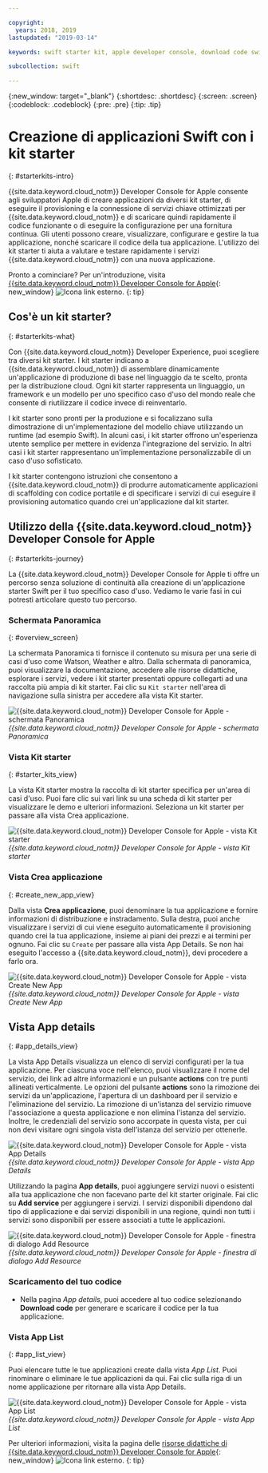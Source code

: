 ```yaml
---

copyright:
  years: 2018, 2019
lastupdated: "2019-03-14"

keywords: swift starter kit, apple developer console, download code swift, app details swift, create swift app

subcollection: swift

---
```


{:new_window: target="_blank"}
{:shortdesc: .shortdesc}
{:screen: .screen}
{:codeblock: .codeblock}
{:pre: .pre}
{:tip: .tip}

# Creazione di applicazioni Swift con i kit starter
{: #starterkits-intro}

{{site.data.keyword.cloud_notm}} Developer Console for Apple consente agli sviluppatori Apple di creare applicazioni da diversi kit starter, di eseguire il provisioning e la connessione di servizi chiave ottimizzati per {{site.data.keyword.cloud_notm}} e di scaricare quindi rapidamente il codice funzionante o di eseguire la configurazione per una fornitura continua. Gli utenti possono creare, visualizzare, configurare e gestire la tua applicazione, nonché scaricare il codice della tua applicazione. L'utilizzo dei kit starter ti aiuta a valutare e testare rapidamente i servizi {{site.data.keyword.cloud_notm}} con una nuova applicazione.

Pronto a cominciare? Per un'introduzione, visita [{{site.data.keyword.cloud_notm}} Developer Console for Apple](https://cloud.ibm.com/developer/appledevelopment/starter-kits){: new_window} ![Icona link esterno](../../icons/launch-glyph.svg "Icona link esterno").
{: tip}

## Cos'è un kit starter?
{: #starterkits-what}

Con {{site.data.keyword.cloud_notm}} Developer Experience, puoi scegliere tra diversi kit starter. I kit starter indicano a {{site.data.keyword.cloud_notm}} di assemblare dinamicamente un'applicazione di produzione di base nel linguaggio da te scelto, pronta per la distribuzione cloud. Ogni kit starter rappresenta un linguaggio, un framework e un modello per uno specifico caso d'uso del mondo reale che consente di riutilizzare il codice invece di reinventarlo.

I kit starter sono pronti per la produzione e si focalizzano sulla dimostrazione di un'implementazione del modello chiave utilizzando un runtime (ad esempio Swift). In alcuni casi, i kit starter offrono un'esperienza utente semplice per mettere in evidenza l'integrazione del servizio. In altri casi i kit starter rappresentano un'implementazione personalizzabile di un caso d'uso sofisticato.

I kit starter contengono istruzioni che consentono a {{site.data.keyword.cloud_notm}} di produrre automaticamente applicazioni di scaffolding con codice portatile e di specificare i servizi di cui eseguire il provisioning automatico quando crei un'applicazione dal kit starter.

## Utilizzo della {{site.data.keyword.cloud_notm}} Developer Console for Apple
{: #starterkits-journey}

La {{site.data.keyword.cloud_notm}} Developer Console for Apple ti offre un percorso senza soluzione di continuità alla creazione di un'applicazione starter Swift per il tuo specifico caso d'uso. Vediamo le varie fasi in cui potresti articolare questo tuo percorso.

### Schermata Panoramica
{: #overview_screen}

La schermata Panoramica ti fornisce il contenuto su misura per una serie di casi d'uso come Watson, Weather e altro. Dalla schermata di panoramica, puoi visualizzare la documentazione, accedere alle risorse didattiche, esplorare i servizi, vedere i kit starter presentati oppure collegarti ad una raccolta più ampia di kit starter. Fai clic su `Kit starter` nell'area di navigazione sulla sinistra per accedere alla vista Kit starter.

![{{site.data.keyword.cloud_notm}} Developer Console for Apple - schermata Panoramica](images/overview_screen.png "Schermata Panoramica") <br> *{{site.data.keyword.cloud_notm}} Developer Console for Apple - schermata Panoramica*

### Vista Kit starter
{: #starter_kits_view}

La vista Kit starter mostra la raccolta di kit starter specifica per un'area di casi d'uso. Puoi fare clic sui vari link su una scheda di kit starter per visualizzare le demo e ulteriori informazioni. Seleziona un kit starter per passare alla vista Crea applicazione.

![{{site.data.keyword.cloud_notm}} Developer Console for Apple - vista Kit starter](images/starter_kits_screen.png "Vista Kit starter") <br> *{{site.data.keyword.cloud_notm}} Developer Console for Apple - vista Kit starter*

### Vista Crea applicazione
{: #create_new_app_view}

Dalla vista **Crea applicazione**, puoi denominare la tua applicazione e fornire informazioni di distribuzione e instradamento. Sulla destra, puoi anche visualizzare i servizi di cui viene eseguito automaticamente il provisioning quando crei la tua applicazione, insieme ai piani dei prezzi e ai termini per ognuno. Fai clic su `Create` per passare alla vista App Details. Se non hai eseguito l'accesso a {{site.data.keyword.cloud_notm}}, devi procedere a farlo ora.

![{{site.data.keyword.cloud_notm}} Developer Console for Apple - vista Create New App](images/create_new_project_screen.png "Vista Create New App") <br> *{{site.data.keyword.cloud_notm}} Developer Console for Apple - vista Create New App*

## Vista App details
{: #app_details_view}

La vista App Details visualizza un elenco di servizi configurati per la tua applicazione. Per ciascuna voce nell'elenco, puoi visualizzare il nome del servizio, dei link ad altre informazioni e un pulsante **actions** con tre punti allineati verticalmente. Le opzioni del pulsante **actions** sono la rimozione dei servizi da un'applicazione, l'apertura di un dashboard per il servizio e l'eliminazione del servizio. La rimozione di un'istanza del servizio rimuove l'associazione a questa applicazione e non elimina l'istanza del servizio. Inoltre, le credenziali del servizio sono accorpate in questa vista, per cui non devi visitare ogni singola vista dell'istanza del servizio per ottenerle.

![{{site.data.keyword.cloud_notm}} Developer Console for Apple - vista App Details](images/project_details_screen.png "Vista App Details") <br> *{{site.data.keyword.cloud_notm}} Developer Console for Apple - vista App Details*

Utilizzando la pagina **App details**, puoi aggiungere servizi nuovi o esistenti alla tua applicazione che non facevano parte del kit starter originale. Fai clic su **Add service** per aggiungere i servizi. I servizi disponibili dipendono dal tipo di applicazione e dai servizi disponibili in una regione, quindi non tutti i servizi sono disponibili per essere associati a tutte le applicazioni.

![{{site.data.keyword.cloud_notm}} Developer Console for Apple - finestra di dialogo Add Resource](images/add_resource_screen.png "Finestra di dialogo Add Resource") <br> *{{site.data.keyword.cloud_notm}} Developer Console for Apple - finestra di dialogo Add Resource*

### Scaricamento del tuo codice

* Nella pagina _App details_, puoi accedere al tuo codice selezionando **Download code** per generare e scaricare il codice per la tua applicazione.

### Vista App List
{: #app_list_view}

Puoi elencare tutte le tue applicazioni create dalla vista _App List_. Puoi rinominare o eliminare le tue applicazioni da qui. Fai clic sulla riga di un nome applicazione per ritornare alla vista App Details.

![{{site.data.keyword.cloud_notm}} Developer Console for Apple - vista App List](images/project_list_screen.png "Vista App List") <br> *{{site.data.keyword.cloud_notm}} Developer Console for Apple - vista App List*

Per ulteriori informazioni, visita la pagina delle [risorse didattiche di {{site.data.keyword.cloud_notm}} Developer Console for Apple](https://cloud.ibm.com/developer/appledevelopment/learning-resources){: new_window} ![Icona link esterno](../../icons/launch-glyph.svg "Icona link esterno").
{: tip}

